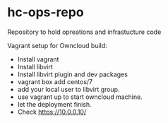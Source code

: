 # hc-ops-repo
Repository to hold opreations and infrastucture code

Vagrant setup for Owncloud build:

- Install vagrant
- Install libvirt
- Install libvirt plugin and dev packages
- vagrant box add centos/7
- add your local user to libvirt group.
- use vagrant up to start owncloud machine.
- let the deployment finish.
- Check https://10.0.0.10/

